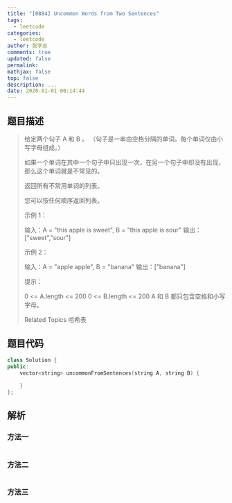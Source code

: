 ```yaml
---
title: "[0884] Uncommon Words from Two Sentences"
tags:
  - leetcode
categories:
  - leetcode
author: 张学志
comments: true
updated: false
permalink:
mathjax: false
top: false
description: ...
date: 2020-01-01 00:14:44
---
```


## 题目描述

> 给定两个句子 A 和 B 。 （句子是一串由空格分隔的单词。每个单词仅由小写字母组成。） 
> 
> 如果一个单词在其中一个句子中只出现一次，在另一个句子中却没有出现，那么这个单词就是不常见的。 
> 
> 返回所有不常用单词的列表。 
> 
> 您可以按任何顺序返回列表。 
> 
> 
> 
> 
> 
> 
> 示例 1： 
> 
> 输入：A = "this apple is sweet", B = "this apple is sour"
> 输出：["sweet","sour"]
> 
> 
> 示例 2： 
> 
> 输入：A = "apple apple", B = "banana"
> 输出：["banana"]
> 
> 
> 
> 
> 提示： 
> 
> 
> 0 <= A.length <= 200 
> 0 <= B.length <= 200 
> A 和 B 都只包含空格和小写字母。 
> 
> Related Topics 哈希表

## 题目代码

```cpp
class Solution {
public:
    vector<string> uncommonFromSentences(string A, string B) {
        
    }
};
```

## 解析

### 方法一

```cpp

```

### 方法二

```cpp

```

### 方法三

```cpp

```

